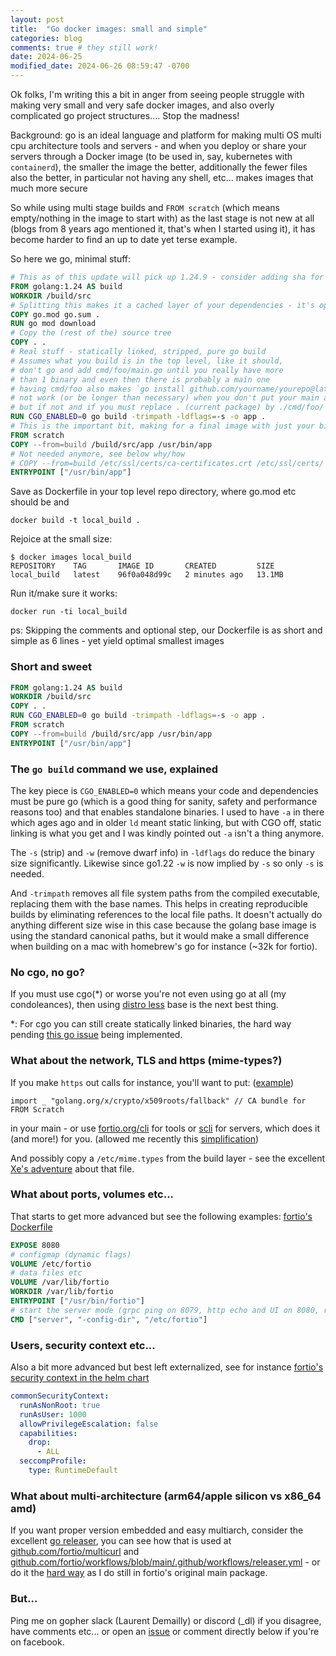 ```yaml
---
layout: post
title:  "Go docker images: small and simple"
categories: blog
comments: true # they still work!
date: 2024-06-25
modified_date: 2024-06-26 08:59:47 -0700
---
```


Ok folks, I'm writing this a bit in anger from seeing people struggle with making very small and very safe docker images, and also overly complicated go project structures.... Stop the madness!

Background: go is an ideal language and platform for making multi OS multi cpu architecture tools and servers - and when you deploy or share your servers through a Docker image (to be used in, say, kubernetes with `containerd`), the smaller the image the better, additionally the fewer files also the better, in particular not having any shell, etc... makes images that much more secure

So while using multi stage builds and `FROM scratch` (which means empty/nothing in the image to start with) as the last stage is not new at all (blogs from 8 years ago mentioned it, that's when I started using it), it has become harder to find an up to date yet terse example.

So here we go, minimal stuff:

```Dockerfile
# This as of this update will pick up 1.24.9 - consider adding sha for security
FROM golang:1.24 AS build
WORKDIR /build/src
# Splitting this makes it a cached layer of your dependencies - it's optional
COPY go.mod go.sum .
RUN go mod download
# Copy the (rest of the) source tree
COPY . .
# Real stuff - statically linked, stripped, pure go build
# Assumes what you build is in the top level, like it should,
# don't go and add cmd/foo/main.go until you really have more
# than 1 binary and even then there is probably a main one
# having cmd/foo also makes `go install github.com/yourname/yourepo@latest`
# not work (or be longer than necessary) when you don't put your main at the top,
# but if not and if you must replace . (current package) by ./cmd/foo/ next line:
RUN CGO_ENABLED=0 go build -trimpath -ldflags=-s -o app .
# This is the important bit, making for a final image with just your binary:
FROM scratch
COPY --from=build /build/src/app /usr/bin/app
# Not needed anymore, see below why/how
# COPY --from=build /etc/ssl/certs/ca-certificates.crt /etc/ssl/certs/
ENTRYPOINT ["/usr/bin/app"]
```
Save as Dockerfile in your top level repo directory, where go.mod etc should be and

```shell
docker build -t local_build .
```
Rejoice at the small size:
```
$ docker images local_build
REPOSITORY    TAG       IMAGE ID       CREATED         SIZE
local_build   latest    96f0a048d99c   2 minutes ago   13.1MB
```
Run it/make sure it works:
```
docker run -ti local_build
```

ps: Skipping the comments and optional step, our Dockerfile is as short and simple as 6 lines - yet yield optimal smallest images

### Short and sweet

```Dockerfile
FROM golang:1.24 AS build
WORKDIR /build/src
COPY . .
RUN CGO_ENABLED=0 go build -trimpath -ldflags=-s -o app .
FROM scratch
COPY --from=build /build/src/app /usr/bin/app
ENTRYPOINT ["/usr/bin/app"]
```

### The `go build` command we use, explained

The key piece is `CGO_ENABLED=0` which means your code and dependencies must be pure go (which is a good thing for sanity, safety and performance reasons too) and that enables standalone binaries. I used to have `-a` in there which ages ago and in older `ld` meant static linking, but with CGO off, static linking is what you get and I was kindly pointed out `-a` isn't a thing anymore.

The `-s` (strip) and `-w` (remove dwarf info) in `-ldflags` do reduce the binary size significantly. Likewise since go1.22 `-w` is now implied by `-s` so only `-s` is needed.

And `-trimpath` removes all file system paths from the compiled executable, replacing them with the base names. This helps in creating reproducible builds by eliminating references to the local file paths. It doesn't actually do anything different size wise in this case because the golang base image is using the standard canonical paths, but it would make a small difference when building on a mac with homebrew's go for instance (~32k for fortio).

### No cgo, no go?

If you must use cgo(*) or worse you're not even using go at all (my condoleances), then using [distro less](https://github.com/GoogleContainerTools/distroless) base is the next best thing.

*: For cgo you can still create statically linked binaries, the hard way pending [this go issue](https://github.com/golang/go/issues/26492) being implemented.

### What about the network, TLS and https (mime-types?)

If you make `https` out calls for instance, you'll want to put:
([example](https://github.com/fortio/cli/blob/v1.6.0/ca_bundle.go#L14))
```
import _ "golang.org/x/crypto/x509roots/fallback" // CA bundle for FROM Scratch
```
in your main - or use [fortio.org/cli](https://pkg.go.dev/fortio.org/cli) for tools or [scli](https://pkg.go.dev/fortio.org/scli)  for servers, which does it (and more!) for you. (allowed me recently this [simplification](https://github.com/fortio/multicurl/pull/146/files#diff-dd2c0eb6ea5cfc6c4bd4eac30934e2d5746747af48fef6da689e85b752f39557))

And possibly copy a `/etc/mime.types` from the build layer - see the excellent [Xe's adventure](https://xeiaso.net/blog/2024/fixing-rss-mailcap/) about that file.

### What about ports, volumes etc...

That starts to get more advanced but see the following examples:
[fortio's Dockerfile](https://github.com/fortio/fortio/blob/master/Dockerfile)
```Dockerfile
EXPOSE 8080
# configmap (dynamic flags)
VOLUME /etc/fortio
# data files etc
VOLUME /var/lib/fortio
WORKDIR /var/lib/fortio
ENTRYPOINT ["/usr/bin/fortio"]
# start the server mode (grpc ping on 8079, http echo and UI on 8080, redirector on 8081) by default
CMD ["server", "-config-dir", "/etc/fortio"]
```

### Users, security context etc...

Also a bit more advanced but best left externalized, see for instance
[fortio's security context in the helm chart](https://github.com/fortio/fortio-demo-chart/blob/main/defaults/fortio/values.yaml.gotmpl)
```yaml
commonSecurityContext:
  runAsNonRoot: true
  runAsUser: 1000
  allowPrivilegeEscalation: false
  capabilities:
    drop:
      - ALL
  seccompProfile:
    type: RuntimeDefault
```

### What about multi-architecture (arm64/apple silicon vs x86_64 amd)

If you want proper version embedded and easy multiarch, consider the excellent [go releaser](https://goreleaser.com/), you can see how that is used at [github.com/fortio/multicurl](https://github.com/fortio/multicurl#multicurl) and [github.com/fortio/workflows/blob/main/.github/workflows/releaser.yml](https://github.com/fortio/workflows/blob/main/.github/workflows/releaser.yml) - or do it the [hard way](https://github.com/fortio/fortio/blob/v1.65.0/Makefile#L188-L198) as I do still in fortio's original main package.

### But...

Ping me on gopher slack (Laurent Demailly) or discord (_dl) if you disagree, have comments etc... or open an [issue](https://github.com/ldemailly/laurentsv/issues)
or comment directly below if you're on facebook.
